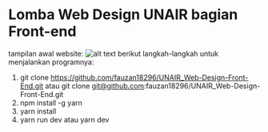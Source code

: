 # Lomba Web Design UNAIR bagian Front-end
tampilan awal website:
![alt text](https://i.imgur.com/NQDpeG1.jpeg?raw=true)
berikut langkah-langkah untuk menjalankan programnya:
1) git clone https://github.com/fauzan18296/UNAIR_Web-Design-Front-End.git atau git clone git@github.com:fauzan18296/UNAIR_Web-Design-Front-End.git
2) npm install -g yarn
3) yarn install
4) yarn run dev atau yarn dev
